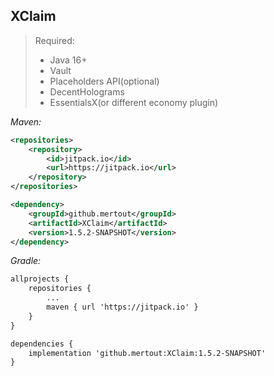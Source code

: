 ## XClaim

> Required:
> - Java 16+
> - Vault
> - Placeholders API(optional)
> - DecentHolograms
> - EssentialsX(or different economy plugin)

_Maven:_
```xml
<repositories>
	<repository>
	    <id>jitpack.io</id>
	    <url>https://jitpack.io</url>
	</repository>
</repositories>

<dependency>
    <groupId>github.mertout</groupId>
    <artifactId>XClaim</artifactId>
    <version>1.5.2-SNAPSHOT</version>
</dependency>  
```

_Gradle:_
```xml
allprojects {
	repositories {
		...
		maven { url 'https://jitpack.io' }
	}
}

dependencies {
	implementation 'github.mertout:XClaim:1.5.2-SNAPSHOT'
}
```
